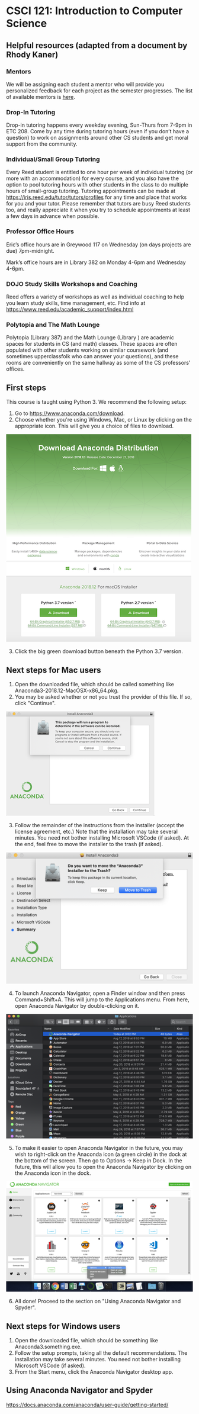 # CSCI 121: Introduction to Computer Science

## Helpful resources (adapted from a document by Rhody Kaner)

### Mentors

We will be assigning each student a mentor who will provide you personalized
feedback for each project as the semester progresses. The list of
available mentors is [here](https://github.com/Mark-Hopkins-at-Reed/csci-121/blob/master/admin/mentors.md).

### Drop-In Tutoring
Drop-in tutoring happens every weekday evening, Sun-Thurs from 7-9pm in 
ETC 208. Come by any time during tutoring hours (even if you don’t have a 
question) to work on assignments around other CS students and get moral 
support from the community. 

### Individual/Small Group Tutoring 
Every Reed student is entitled to one hour per week of individual tutoring
(or more with an accommodation) for every course, and you also have the
option to pool tutoring hours with other students in the class to do
multiple hours of small-group tutoring. Tutoring appointments can be
made at https://iris.reed.edu/tutor/tutors/profiles for any time and place
that works for you and your tutor. Please remember that tutors are busy Reed
students too, and really appreciate it when you try to schedule appointments
at least a few days in advance when possible.

### Professor Office Hours
Eric’s office hours are in Greywood 117 on Wednesday
(on days projects are due) 7pm-midnight.

Mark’s office hours are in Library 382 on Monday 4-6pm and Wednesday 4-6pm.

### DOJO Study Skills Workshops and Coaching
Reed offers a variety of workshops as well as individual coaching to help
you learn study skills, time management, etc. Find info at
https://www.reed.edu/academic_support/index.html

### Polytopia and The Math Lounge
Polytopia (Library 387) and the Math Lounge (Library ) are academic spaces
for students in CS (and math) classes. These spaces are often populated with
other students working on similar coursework (and sometimes upperclassfolk
who can answer your questions), and these rooms are conveniently on the same
hallway as some of the CS professors' offices.


## First steps

This course is taught using Python 3. We recommend the following setup:

1. Go to https://www.anaconda.com/download.
2. Choose whether you're using Windows, Mac, or Linux by clicking on the appropriate icon. This will give you a choice of files to download.

![downloader screen shot](img/download.png "Downloader Screenshot")


3. Click the big green download button beneath the Python 3.7 version.

## Next steps for Mac users

1. Open the downloaded file, which should be called something like Anaconda3-2018.12-MacOSX-x86_64.pkg.
2. You may be asked whether or not you trust the provider of this file. If so, click "Continue".

![verify screen shot](img/trust.png "Verify Screenshot")

3. Follow the remainder of the instructions from the installer (accept the license agreement, etc.) Note that the installation may take several minutes. You need not bother installing Microsoft VSCode (if asked). At the end, feel free to move the installer to the trash (if asked).

![installer screen shot](img/installer.png "Installer Screenshot")

4. To launch Anaconda Navigator, open a Finder window and then press Command+Shift+A. This will jump to the Applications menu. From here, open Anaconda Navigator by double-clicking on it.

![finder screen shot](img/open.png "Finder Screenshot")

5. To make it easier to open Anaconda Navigator in the future, you may wish to right-click on the Anaconda icon (a green circle) in the dock at the bottom of the screen. Then go to Options -> Keep in Dock. In the future, this will allow you to open the Anaconda Navigator by clicking on the Anaconda icon in the dock.

![dock screen shot](img/dock.png "Dock Screenshot")

6. All done! Proceed to the section on "Using Anaconda Navigator and Spyder".

##  Next steps for Windows users

1. Open the downloaded file, which should be something like Anaconda3.something.exe.
2. Follow the setup prompts, taking all the default recommendations. The installation may take several minutes. You need not bother installing Microsoft VSCode (if asked). 
3. From the Start menu, click the Anaconda Navigator desktop app.

## Using Anaconda Navigator and Spyder

https://docs.anaconda.com/anaconda/user-guide/getting-started/